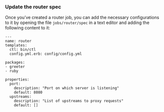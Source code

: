 ### Update the router spec

Once you’ve created a router job, you can add the necessary configurations to it by opening the file `jobs/router/spec` in a text editor 
and adding the following content to it:

```file=~/greeter-release/jobs/router/spec
---
name: router
templates:
  ctl: bin/ctl
  config.yml.erb: config/config.yml

packages:
- greeter
- ruby

properties:
  port:
    description: "Port on which server is listening"
    default: 8080
  upstreams:
    description: "List of upstreams to proxy requests"
    default: []
```



